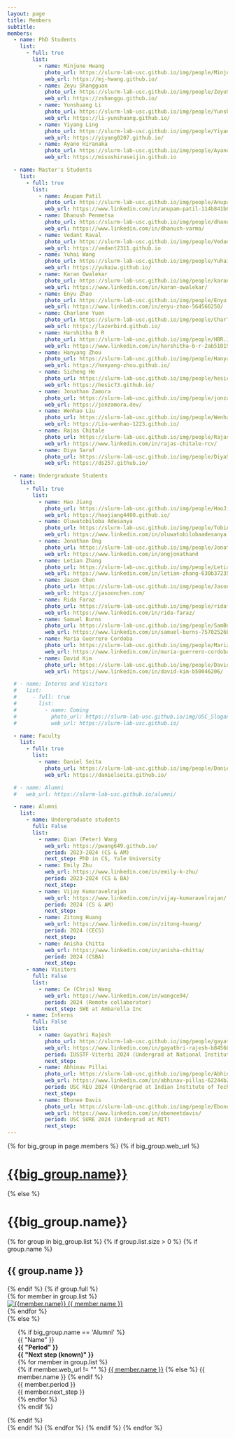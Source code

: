 ```yaml
---
layout: page
title: Members
subtitle:
members:
  - name: PhD Students
    list:
      - full: true
        list:
          - name: Minjune Hwang
            photo_url: https://slurm-lab-usc.github.io/img/people/MinjuneHwang.png
            web_url: https://mj-hwang.github.io/
          - name: Zeyu Shangguan
            photo_url: https://slurm-lab-usc.github.io/img/people/ZeyuShangguan.jpeg
            web_url: https://zshanggu.github.io/
          - name: Yunshuang Li
            photo_url: https://slurm-lab-usc.github.io/img/people/Yunshuang.jpeg
            web_url: https://li-yunshuang.github.io/
          - name: Yiyang Ling
            photo_url: https://slurm-lab-usc.github.io/img/people/Yiyang.jpg
            web_url: https://yiyang0207.github.io/
          - name: Ayano Hiranaka
            photo_url: https://slurm-lab-usc.github.io/img/people/AyanoHiranaka.jpg
            web_url: https://misoshiruseijin.github.io

  - name: Master's Students
    list:
      - full: true
        list:
          - name: Anupam Patil
            photo_url: https://slurm-lab-usc.github.io/img/people/AnupamPatil.jpeg
            web_url: https://www.linkedin.com/in/anupam-patil-114b841b0/
          - name: Dhanush Penmetsa
            photo_url: https://slurm-lab-usc.github.io/img/people/dhanush_varma.jpg
            web_url: https://www.linkedin.com/in/dhanush-varma/
          - name: Vedant Raval
            photo_url: https://slurm-lab-usc.github.io/img/people/VedantRaval.jpeg
            web_url: https://vedant2311.github.io
          - name: Yuhai Wang
            photo_url: https://slurm-lab-usc.github.io/img/people/Yuhai.jpg
            web_url: https://yuhaiw.github.io/
          - name: Karan Owalekar
            photo_url: https://slurm-lab-usc.github.io/img/people/karanOwalekar.jpg
            web_url: https://www.linkedin.com/in/karan-owalekar/
          - name: Enyu Zhao
            photo_url: https://slurm-lab-usc.github.io/img/people/Enyu.jpeg
            web_url: https://www.linkedin.com/in/enyu-zhao-564566250/
          - name: Charlene Yuen
            photo_url: https://slurm-lab-usc.github.io/img/people/Charlene.jpg
            web_url: https://lazerbird.github.io/
          - name: Harshitha B R
            photo_url: https://slurm-lab-usc.github.io/img/people/HBR.JPG
            web_url: https://www.linkedin.com/in/harshitha-b-r-2ab510190/
          - name: Hanyang Zhou
            photo_url: https://slurm-lab-usc.github.io/img/people/HanyangZHOU.png
            web_url: https://hanyang-zhou.github.io/
          - name: Sicheng He
            photo_url: https://slurm-lab-usc.github.io/img/people/hesicheng.jpg
            web_url: https://hesic73.github.io/
          - name: Jonathan Zamora
            photo_url: https://slurm-lab-usc.github.io/img/people/jonzamora.jpg
            web_url: https://jonzamora.dev/
          - name: Wenhao Liu
            photo_url: https://slurm-lab-usc.github.io/img/people/WenhaoLiu.jpg
            web_url: https://Liu-wenhao-1223.github.io/
          - name: Rajas Chitale
            photo_url: https://slurm-lab-usc.github.io/img/people/RajasChitale.JPG
            web_url: https://www.linkedin.com/in/rajas-chitale-rcv/
          - name: Diya Saraf
            photo_url: https://slurm-lab-usc.github.io/img/people/DiyaSaraf.png
            web_url: https://ds257.github.io/

  - name: Undergraduate Students
    list:
      - full: true
        list:
          - name: Hao Jiang
            photo_url: https://slurm-lab-usc.github.io/img/people/HaoJiang.png
            web_url: https://haojiang4400.github.io/
          - name: Oluwatobiloba Adesanya
            photo_url: https://slurm-lab-usc.github.io/img/people/TobiAdesanya.jpeg
            web_url: https://www.linkedin.com/in/oluwatobilobaadesanya
          - name: Jonathan Ong
            photo_url: https://slurm-lab-usc.github.io/img/people/JonathanOng.jpg
            web_url: https://www.linkedin.com/in/ongjonathand
          - name: Letian Zhang
            photo_url: https://slurm-lab-usc.github.io/img/people/LetianZhang.jpeg
            web_url: https://www.linkedin.com/in/letian-zhang-630b37235/
          - name: Jason Chen
            photo_url: https://slurm-lab-usc.github.io/img/people/JasonChen.jpeg
            web_url: https://jasoonchen.com/
          - name: Rida Faraz
            photo_url: https://slurm-lab-usc.github.io/img/people/ridafaraz.jpg
            web_url: https://www.linkedin.com/in/rida-faraz/
          - name: Samuel Burns
            photo_url: https://slurm-lab-usc.github.io/img/people/SamBurns.jpeg
            web_url: https://www.linkedin.com/in/samuel-burns-75702526b/
          - name: Maria Guerrero Cordoba
            photo_url: https://slurm-lab-usc.github.io/img/people/MariaGC.jpg
            web_url: https://www.linkedin.com/in/maria-guerrero-cordoba-80a116333
          - name: David Kim
            photo_url: https://slurm-lab-usc.github.io/img/people/DavidKim.jpeg
            web_url: https://www.linkedin.com/in/david-kim-b50046206/

  # - name: Interns and Visitors
  #   list:
  #     - full: true
  #       list:
  #         - name: Coming
  #           photo_url: https://slurm-lab-usc.github.io/img/USC_Slogan.png
  #           web_url: https://slurm-lab-usc.github.io/

  - name: Faculty
    list:
      - full: true
        list:
          - name: Daniel Seita
            photo_url: https://slurm-lab-usc.github.io/img/people/Daniel_2023_square.png
            web_url: https://danielseita.github.io/

  # - name: Alumni
  #   web_url: https://slurm-lab-usc.github.io/alumni/

  - name: Alumni
    list:
      - name: Undergraduate students
        full: False
        list:
          - name: Qian (Peter) Wang
            web_url: https://pwang649.github.io/
            period: 2023-2024 (CS & AM)
            next_step: PhD in CS, Yale University
          - name: Emily Zhu
            web_url: https://www.linkedin.com/in/emily-k-zhu/
            period: 2023-2024 (CS & BA)
            next_step: 
          - name: Vijay Kumaravelrajan
            web_url: https://www.linkedin.com/in/vijay-kumaravelrajan/
            period: 2024 (CS & AM)
            next_step: 
          - name: Zitong Huang
            web_url: https://www.linkedin.com/in/zitong-huang/
            period: 2024 (CECS)
            next_step: 
          - name: Anisha Chitta
            web_url: https://www.linkedin.com/in/anisha-chitta/
            period: 2024 (CSBA)
            next_step: 
      - name: Visitors
        full: False
        list:
          - name: Ce (Chris) Wang
            web_url: https://www.linkedin.com/in/wangce94/
            period: 2024 (Remote collaborator)
            next_step: SWE at Ambarella Inc
      - name: Interns
        full: False
        list:
          - name: Gayathri Rajesh
            photo_url: https://slurm-lab-usc.github.io/img/people/gayathri.jpg
            web_url: https://www.linkedin.com/in/gayathri-rajesh-b84560228/
            period: IUSSTF-Viterbi 2024 (Undergrad at National Institute of Technology, Tiruchirappalli)
            next_step: 
          - name: Abhinav Pillai
            photo_url: https://slurm-lab-usc.github.io/img/people/Abhinav_Pillai.jpg
            web_url: https://www.linkedin.com/in/abhinav-pillai-62244b237
            period: USC REU 2024 (Undergrad at Indian Institute of Technology, Kharagpur)
            next_step: 
          - name: Ebonee Davis
            photo_url: https://slurm-lab-usc.github.io/img/people/EboneeDavis.jpeg
            web_url: https://www.linkedin.com/in/eboneetdavis/
            period: USC SURE 2024 (Undergrad at MIT)
            next_step: 
---
```


<div class="row">
  {% for big_group in page.members %}
    {% if big_group.web_url %}
      <h1> <a href="{{big_group.web_url}}"> {{big_group.name}} </a> </h1>
    {% else %}
      <h1> {{big_group.name}} </h1>
      {% for group in big_group.list %}
        {% if group.list.size > 0 %}
          {% if group.name %}
            <h2 style="text-align: left; margin-bottom: 20px;"> {{ group.name }} </h2>
          {% endif %}
          {% if group.full %}
          <div class="row member-row">
            {% for member in group.list %}
              <div class="col-xl-3 col-lg-3 col-md-3 text-center col-sm-6 col-xs-6 member-col">
                <a target="_blank" href="{{ member.web_url }}">
                  <img class="img-responsive" src="{{ member.photo_url }}" alt="{{member.name}}">
                </a>
                <a target="_blank" href="{{ member.web_url }}">
                  {{ member.name }}
                </a>
              </div>
            {% endfor %}
          </div>
          {% else %}
            <ul>
              {% if big_group.name == 'Alumni' %}
                <!-- {% if member.web_url %}
                  <li><a href="{{member.web_url}}"> {{member.name}} </a></li>
                {% else %}
                  <li><a> {{member.name}} </a></li>
                {% endif %} -->
                <div id="alumni">
                  <!-- <h2 class="row-label" id="alumni-label">Alumni</h2> -->
                  <div class="alumni-entries">
                    <div class="alumni-names grid-child">{{ "Name" }}</div>
                    <div class="alumni-period grid-child" style="font-weight: bold;">{{ "Period" }}</div>
                    <div class="alumni-next_step grid-child" style="font-weight: bold;">{{ "Next step (known)" }}</div>
                  </div>
                  {% for member in group.list %}
                  <div class="alumni-entries">
                    <div class="alumni-names grid-child">
                      {% if member.web_url != "" %}
                      <a href="{{ member.web_url }}" target="_blank">{{ member.name }}</a>
                      {% else %} {{ member.name }} {% endif %}
                    </div>
                    <div class="alumni-period grid-child">{{ member.period }}</div>
                    <div class="alumni-next_step grid-child">{{ member.next_step }}</div>
                  </div>
                  {% endfor %}
                </div>
              {% endif %}
            </ul>
          {% endif %}
        <br>
        {% endif %}
      {% endfor %}
    {% endif %}
  {% endfor %}
</div>
